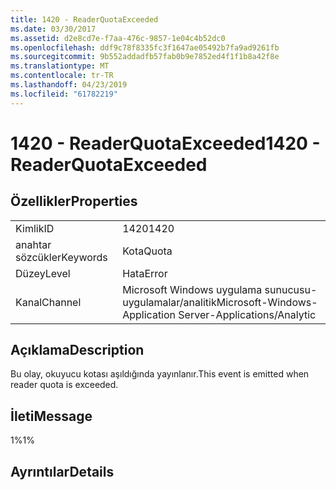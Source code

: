 ```yaml
---
title: 1420 - ReaderQuotaExceeded
ms.date: 03/30/2017
ms.assetid: d2e8cd7e-f7aa-476c-9857-1e04c4b52dc0
ms.openlocfilehash: ddf9c78f8335fc3f1647ae05492b7fa9ad9261fb
ms.sourcegitcommit: 9b552addadfb57fab0b9e7852ed4f1f1b8a42f8e
ms.translationtype: MT
ms.contentlocale: tr-TR
ms.lasthandoff: 04/23/2019
ms.locfileid: "61782219"
---
```

# <a name="1420---readerquotaexceeded"></a><span data-ttu-id="9e467-102">1420 - ReaderQuotaExceeded</span><span class="sxs-lookup"><span data-stu-id="9e467-102">1420 - ReaderQuotaExceeded</span></span>
## <a name="properties"></a><span data-ttu-id="9e467-103">Özellikler</span><span class="sxs-lookup"><span data-stu-id="9e467-103">Properties</span></span>  
  
|||  
|-|-|  
|<span data-ttu-id="9e467-104">Kimlik</span><span class="sxs-lookup"><span data-stu-id="9e467-104">ID</span></span>|<span data-ttu-id="9e467-105">1420</span><span class="sxs-lookup"><span data-stu-id="9e467-105">1420</span></span>|  
|<span data-ttu-id="9e467-106">anahtar sözcükler</span><span class="sxs-lookup"><span data-stu-id="9e467-106">Keywords</span></span>|<span data-ttu-id="9e467-107">Kota</span><span class="sxs-lookup"><span data-stu-id="9e467-107">Quota</span></span>|  
|<span data-ttu-id="9e467-108">Düzey</span><span class="sxs-lookup"><span data-stu-id="9e467-108">Level</span></span>|<span data-ttu-id="9e467-109">Hata</span><span class="sxs-lookup"><span data-stu-id="9e467-109">Error</span></span>|  
|<span data-ttu-id="9e467-110">Kanal</span><span class="sxs-lookup"><span data-stu-id="9e467-110">Channel</span></span>|<span data-ttu-id="9e467-111">Microsoft Windows uygulama sunucusu-uygulamalar/analitik</span><span class="sxs-lookup"><span data-stu-id="9e467-111">Microsoft-Windows-Application Server-Applications/Analytic</span></span>|  
  
## <a name="description"></a><span data-ttu-id="9e467-112">Açıklama</span><span class="sxs-lookup"><span data-stu-id="9e467-112">Description</span></span>  
 <span data-ttu-id="9e467-113">Bu olay, okuyucu kotası aşıldığında yayınlanır.</span><span class="sxs-lookup"><span data-stu-id="9e467-113">This event is emitted when reader quota is exceeded.</span></span>  
  
## <a name="message"></a><span data-ttu-id="9e467-114">İleti</span><span class="sxs-lookup"><span data-stu-id="9e467-114">Message</span></span>  
 <span data-ttu-id="9e467-115">1%</span><span class="sxs-lookup"><span data-stu-id="9e467-115">1%</span></span>  
  
## <a name="details"></a><span data-ttu-id="9e467-116">Ayrıntılar</span><span class="sxs-lookup"><span data-stu-id="9e467-116">Details</span></span>
